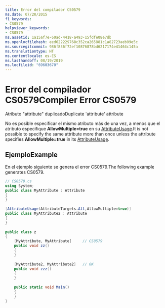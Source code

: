 ```yaml
---
title: Error del compilador CS0579
ms.date: 07/20/2015
f1_keywords:
- CS0579
helpviewer_keywords:
- CS0579
ms.assetid: 1a15af7e-60ad-4418-a493-15fdfe08e7db
ms.openlocfilehash: eed622229768c352ca265881c1a82723aeb09e5c
ms.sourcegitcommit: 986f836f72ef10876878bd6217174e41464c145a
ms.translationtype: HT
ms.contentlocale: es-ES
ms.lasthandoff: 08/19/2019
ms.locfileid: "69603670"
---
```

# <a name="compiler-error-cs0579"></a><span data-ttu-id="b5ef7-102">Error del compilador CS0579</span><span class="sxs-lookup"><span data-stu-id="b5ef7-102">Compiler Error CS0579</span></span>
<span data-ttu-id="b5ef7-103">Atributo "attribute" duplicado</span><span class="sxs-lookup"><span data-stu-id="b5ef7-103">Duplicate 'attribute' attribute</span></span>  
  
 <span data-ttu-id="b5ef7-104">No es posible especificar el mismo atributo más de una vez, a menos que el atributo especifique **AllowMultiple=true** en su [AttributeUsage](../../programming-guide/concepts/attributes/attributeusage.md).</span><span class="sxs-lookup"><span data-stu-id="b5ef7-104">It is not possible to specify the same attribute more than once unless the attribute specifies **AllowMultiple=true** in its [AttributeUsage](../../programming-guide/concepts/attributes/attributeusage.md).</span></span>  
  
## <a name="example"></a><span data-ttu-id="b5ef7-105">Ejemplo</span><span class="sxs-lookup"><span data-stu-id="b5ef7-105">Example</span></span>  
 <span data-ttu-id="b5ef7-106">En el ejemplo siguiente se genera el error CS0579.</span><span class="sxs-lookup"><span data-stu-id="b5ef7-106">The following example generates CS0579.</span></span>  
  
```csharp  
// CS0579.cs  
using System;  
public class MyAttribute : Attribute  
{  
}  
  
[AttributeUsage(AttributeTargets.All,AllowMultiple=true)]  
public class MyAttribute2 : Attribute  
{  
}  
  
public class z  
{  
    [MyAttribute, MyAttribute]     // CS0579  
    public void zz()  
    {  
    }  
  
    [MyAttribute2, MyAttribute2]   // OK  
    public void zzz()  
    {  
    }  
  
    public static void Main()  
    {  
    }  
}  
```
